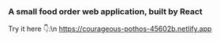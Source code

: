 ### A small food order web application, built by React
Try it here 👇:\n
https://courageous-pothos-45602b.netlify.app
